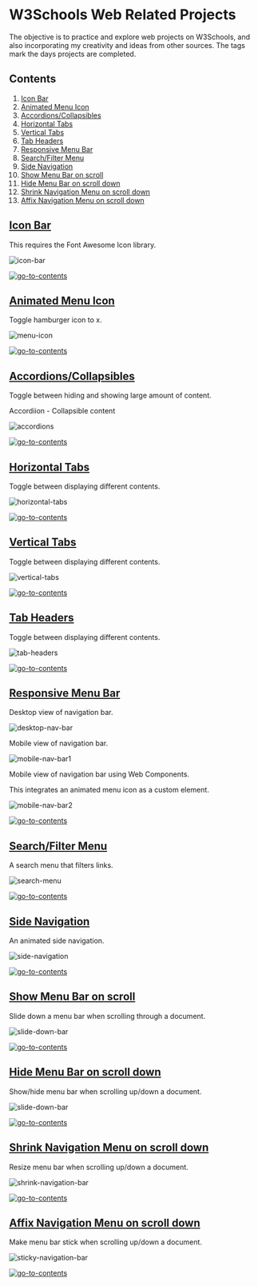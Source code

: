# W3Schools Web Related Projects

The objective is to practice and explore web projects on W3Schools, and also incorporating my creativity and ideas from other sources. The tags mark the days projects are completed.

## Contents

1. [Icon Bar](#icon-bar)
2. [Animated Menu Icon](#animated-menu-icon)
3. [Accordions/Collapsibles](#accordionscollapsibles)
4. [Horizontal Tabs](#horizontal-tabs)
5. [Vertical Tabs](#vertical-tabs)
6. [Tab Headers](#tab-headers)
7. [Responsive Menu Bar](#responsive-menu-bar)
8. [Search/Filter Menu](#searchfilter-menu)
9. [Side Navigation](#side-navigation)
10. [Show Menu Bar on scroll](#show-menu-bar-on-scroll)
11. [Hide Menu Bar on scroll down](#hide-menu-bar-on-scroll-down)
12. [Shrink Navigation Menu on scroll down](#shrink-navigation-menu-on-scroll-down)
13. [Affix Navigation Menu on scroll down](#affix-navigation-menu-on-scroll-down)

## [Icon Bar][1-] 

This requires the Font Awesome Icon library.

![icon-bar][1]

[![go-to-contents](/imgs/up.png "Go to contents")](#contents)

## [Animated Menu Icon][2-]

Toggle hamburger icon to x.

![menu-icon][2]

[![go-to-contents](/imgs/up.png "Go to contents")](#contents)

## [Accordions/Collapsibles][3-]

Toggle between hiding and showing large amount of content.

Accordiion - Collapsible content

![accordions][3]

[![go-to-contents](/imgs/up.png "Go to contents")](#contents)

## [Horizontal Tabs][4-]

Toggle between displaying different contents.

![horizontal-tabs][4]

[![go-to-contents](/imgs/up.png "Go to contents")](#contents)

## [Vertical Tabs][5-]

Toggle between displaying different contents.

![vertical-tabs][5]

[![go-to-contents](/imgs/up.png "Go to contents")](#contents)

## [Tab Headers][6-]

Toggle between displaying different contents.

![tab-headers][6]

[![go-to-contents](/imgs/up.png "Go to contents")](#contents)

## [Responsive Menu Bar][7-]

Desktop view of navigation bar.

![desktop-nav-bar][7-1]

Mobile view of navigation bar.

![mobile-nav-bar1][7-2]

Mobile view of navigation bar using Web Components.

This integrates an animated menu icon as a custom element.

![mobile-nav-bar2][7-3]

[![go-to-contents](/imgs/up.png "Go to contents")](#contents)

## [Search/Filter Menu][8-]

A search menu that filters links.

![search-menu][8]

[![go-to-contents](/imgs/up.png "Go to contents")](#contents)

## [Side Navigation][9-]

An animated side navigation.

![side-navigation][9]

[![go-to-contents](/imgs/up.png "Go to contents")](#contents)

## [Show Menu Bar on scroll][10-]

Slide down a menu bar when scrolling through a document.

![slide-down-bar][10]

[![go-to-contents](/imgs/up.png "Go to contents")](#contents)

## [Hide Menu Bar on scroll down][11-]

Show/hide menu bar when scrolling up/down a document.

![slide-down-bar][11]

[![go-to-contents](/imgs/up.png "Go to contents")](#contents)

## [Shrink Navigation Menu on scroll down][12-]

Resize menu bar when scrolling up/down a document.

![shrink-navigation-bar][12]

[![go-to-contents](/imgs/up.png "Go to contents")](#contents)

## [Affix Navigation Menu on scroll down][13-]

Make menu bar stick when scrolling up/down a document.

![sticky-navigation-bar][13]

[![go-to-contents](/imgs/up.png "Go to contents")](#contents)

[1]: imgs/1-iconbar.png "Icon Bar"
[1-]: https://www.w3schools.com/howto/howto_css_icon_bar.asp "How To - Icon Bar"

[2]: imgs/2-menuicon.gif "Animated Menu Icon"
[2-]: https://www.w3schools.com/howto/howto_css_menu_icon.asp "How To - Menu Icon"

[3]: imgs/3-accordions.gif "Accordions/Collapsibles"
[3-]: https://www.w3schools.com/howto/howto_js_accordion.asp "How To - Collapsibles/Accordions"

[4]: imgs/4-horizontaltabs.gif "Horizontal Tabs"
[4-]: https://www.w3schools.com/howto/howto_js_tabs.asp "How To - Tabs"

[5]: imgs/5-verticaltabs.gif "Vertical Tabs"
[5-]: https://www.w3schools.com/howto/howto_js_vertical_tabs.asp "How To - Vertical Tabs"

[6]: imgs/6-tabheaders.gif "Tab Headers"
[6-]: https://www.w3schools.com/howto/howto_js_tab_header.asp "How To - Tab Headers"

[7-1]: imgs/7-responsivenavbar1.png "Desktop Nav Bar"
[7-2]: imgs/7-responsivenavbar2.gif "Mobile Nav Bar"
[7-3]: imgs/7-responsivenavbar3.gif "Mobile Nav Bar"
[7-]: https://www.w3schools.com/howto/howto_js_topnav_responsive.asp "How To - Responsive Top Navigation"

[8]: imgs/8-searchmenu.gif "Search Menu"
[8-]: https://www.w3schools.com/howto/howto_js_search_menu.asp "How To - Search/Filter Menu"

[9]: imgs/9-sidenavigation.gif "Side Navigation"
[9-]: https://www.w3schools.com/howto/howto_js_sidenav.asp "How To - Side Navigation"

[10]: imgs/10-slidedownbar.gif "Slide Down Menu Bar"
[10-]: https://www.w3schools.com/howto/howto_js_navbar_slide.asp "How To - Slide down a bar on scroll"

[11]: imgs/11-hidenavbarscrolldown.gif "Hide Menu Bar on scroll down"
[11-]: https://www.w3schools.com/howto/howto_js_navbar_hide_scroll.asp "How To - Hide menu bar on scroll down"

[12]: imgs/12-shrinknavbar.gif "Shrink menu bar on scroll down"
[12-]: https://www.w3schools.com/howto/howto_js_navbar_shrink_scroll.asp "How To - Shrink Navigation Menu on scroll down"

[13]: imgs/13-stickynavbar.gif "Affix menu bar on scroll down"
[13-]: https://www.w3schools.com/howto/howto_js_navbar_sticky.asp " How To - Affix Navigation Menu on scroll down"
